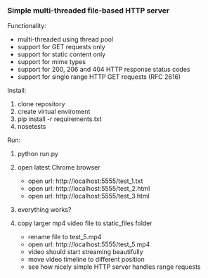 ### Simple multi-threaded file-based HTTP server

Functionality:

* multi-threaded using thread pool
* support for GET requests only
* support for static content only
* support for mime types
* support for 200, 206 and 404 HTTP response status codes
* support for single range HTTP GET requests (RFC 2616)

Install:

1. clone repository
2. create virtual enviroment
3. pip install -r requirements.txt
4. nosetests

Run:

1. python run.py
2. open latest Chrome browser
   * open url: http://localhost:5555/test_1.txt
   * open url: http://localhost:5555/test_2.html
   * open url: http://localhost:5555/test_3.html
3. everything works?
4. copy larger mp4 video file to static_files folder

   * rename file to test_5.mp4
   * open url: http://localhost:5555/test_5.mp4
   * video should start streaming beautifully
   * move video timeline to different position
   * see how nicely simple HTTP server handles range requests

